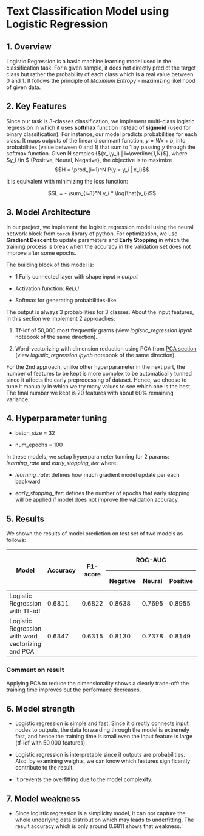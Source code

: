 # Text Classification Model using Logistic Regression

## 1. Overview

Logistic Regression is a basic machine learning model used in the classification task. For a given sample, it does not directly predict the target class but rather the probability of each class which is a real value between 0 and 1. It follows the principle of *Maximum Entropy* - maximizing likelihood of given data.

## 2. Key Features

Since our task is 3-classes classification, we implement multi-class logistic regression in which it uses **softmax** function instead of **sigmoid** (used for binary classification). For instance, our model predicts probabilities for each class. It maps outputs of the linear discrimant function, $y = Wx + b$, into probabilities (value between 0 and 1) that sum to 1 by passing $y$ through the softmax function. Given N samples {$(x_i,y_i) | i=\overline{1,N}$}, where $y_i \in $ {Positive, Neural, Negative}, the objective is to maximize
$$H = \prod_{i=1}^N P(y = y_i | x_i)$$

It is equivalent with minimizing the loss function:

$$L = - \sum_{i=1}^N y_i * \log(\hat{y_i})$$

## 3. Model Architecture

In our project, we implement the logistic regression model using the neural network block from `torch` library of python. For optimization, we use **Gradient Descent** to update parameters and **Early Stopping** in which the training process is break when the accuracy in the validation set does not improve after some epochs. 

The building block of this model is:

* 1 Fully connected layer with shape $input \times output$

* Activation function: *ReLU*

* Softmax for generating probabilities-like

The output is always 3 probabilities for 3 classes. About the input features, in this section we implement 2 approaches:

1. Tf-idf of 50,000 most frequently grams (view *logistic_regression.ipynb* notebook of the same direction).

2. Word-vectorizing with dimension reduction using PCA from [PCA section](../dimension_reduction/README.md) (view *logistic_regression.ipynb* notebook of the same direction). 

For the 2nd approach, unlike other hyperparameter in the next part, the number of features to be kept is more complex to be automatically tunned since it affects the early preprocessing of dataset. Hence, we choose to tune it manually in which we try many values to see which one is the best. The final number we kept is 20 features with about 60% remaining variance.

## 4. Hyperparameter tuning

* batch_size = 32

* num_epochs = 100

In these models, we setup hyperparameter tunning for 2 params:  *learning_rate* and *early_stopping_iter* where:

* *learning_rate*: defines how much gradient model update per each backward

* *early_stopping_iter*: defines the number of epochs that early stopping will be applied if model does not improve the validation accuracy.

## 5. Results

We shown the results of model prediction on test set of two models as follows:

<table>
    <thead>
        <tr>
            <th rowspan=2>Model</th>
            <th rowspan=2>Accuracy</th>
            <th rowspan=2>F1-score</th>
            <th colspan=3>ROC-AUC</th>
            <th rowspan=2>Training time per epoch (second)</th>
            <th rowspan=2>Learning rate</th>
            <th rowspan=2>Early stopping</th>
            <th rowspan=2>Number of epochs to converge</th>
        </tr>
        <tr>
            <th>Negative</th>
            <th>Neural</th>
            <th>Positive</th>
        </tr>
    </thead>
    <tbody>
        <tr>
            <td>Logistic Regression with Tf-idf</td>
            <td>0.6811</td>
            <td>0.6822</td>
            <td>0.8638</td>
            <td>0.7695</td>
            <td>0.8955</td>
            <td>12</td>
            <td>3e-3</td>
            <td>7</td>
            <td>14</td>
        </tr>
        <tr>
            <td>Logistic Regression with word vectorizing and PCA</td>
            <td>0.6347</td>
            <td>0.6315</td>
            <td>0.8130</td>
            <td>0.7378</td>
            <td>0.8149</td>
            <td>2</td>
            <td>0.041</td>
            <td>7</td>
            <td>20</td>
        </tr>
    </tbody>
</table>

### Comment on result

Applying PCA to reduce the dimensionality shows a clearly trade-off: the training time improves but the performace decreases.


## 6. Model strength

* Logistic regression is simple and fast. Since it directly connects input nodes to outputs, the data forwarding through the model is extremely fast, and hence the training time is small even the input feature is large (tf-idf with 50,000 features).

* Logistic regression is interpretable since it outputs are probabilities. Also, by examining weights, we can know which features significantly contribute to the result.

* It prevents the overfitting due to the model complexity.


## 7. Model weakness

* Since logistic regression is a simplicity model, it can not capture the whole underlying data distribution which may leads to underfitting. The result accuracy which is only around 0.6811 shows that weakness.
